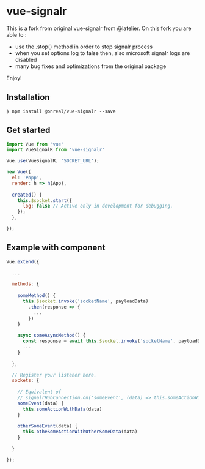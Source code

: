 # vue-signalr
This is a fork from original vue-signalr from @latelier. On this fork you are able to :
* use the .stop() method in order to stop signalr process
* when you set options log to false then, also microsoft signalr logs are disabled
* many bug fixes and optimizations from the original package

Enjoy!

## Installation


```console
$ npm install @onreal/vue-signalr --save
```

## Get started


```js
import Vue from 'vue'
import VueSignalR from 'vue-signalr'

Vue.use(VueSignalR, 'SOCKET_URL');

new Vue({
  el: '#app',
  render: h => h(App),
  
  created() {
    this.$socket.start({
      log: false // Active only in development for debugging.
    });
  },

});
```

## Example with component

```js
Vue.extend({

  ...
  
  methods: {
  
    someMethod() {
      this.$socket.invoke('socketName', payloadData)
        .then(response => {
          ...
        })
    }
    
    async someAsyncMethod() {
      const response = await this.$socket.invoke('socketName', payloadData)
      ...
    }
    
  },

  // Register your listener here. 
  sockets: {
  
    // Equivalent of
    // signalrHubConnection.on('someEvent', (data) => this.someActionWithData(data))
    someEvent(data) {
      this.someActionWithData(data)
    }
    
    otherSomeEvent(data) {
      this.otheSomeActionWithOtherSomeData(data)
    }
    
  }

});


```
